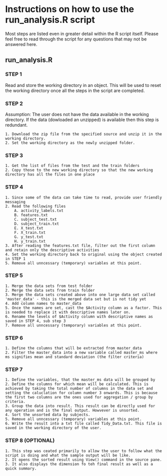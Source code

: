 # Instructions on how to use the run_analysis.R script

Most steps are listed even in greater detail within the R script itself. Please feel free to read through the script for any questions that may not be answered here.

## run_analysis.R
### STEP 1
Read and store the working directory in an object. This will be used to reset the working directory once all the steps in the script are completed.

### STEP 2
Assumption: The user does not have the data available in the working directory. If the data (dowloaded an unzipped) is available then this step is redundant.

	1. Download the zip file from the specified source and unzip it in the working directory.
	2. Set the working directory as the newly unzipped folder.

### STEP 3
	1. Get the list of files from the test and the train folders
	2. Copy those to the new working directory so that the new working directory has all the files in one place
	
### STEP 4
	1. Since some of the data can take time to read, provide user friendly messaging
	2. Read the following files	
		A. activity_labels.txt
		B. features.txt
		C. subject_test.txt
		D. subject_train.txt
		E. X_test.txt
		F. X_train.txt
		G. y_test.txt
		H. y_train.txt
	3. After reading the features.txt file, filter out the first column and retain only the descriptive activities
	4. Set the working directory back to original using the object created in STEP 1
	5. Remove all unncessary (temporary) variables at this point.
	
### STEP 5
	1. Merge the data sets from test folder
	2. Merge the data sets from train folder
	3. Merge the data sets created above into one large data set called 'master_data' - this is the merged data set but is not tidy yet
	4. Add column names to master_data
	5. Once the names are set, cast the $Activity column as a factor. This is needed to replace it with descriptive names later on.
	6. Rename the levels of $Activity column with descriptive names as saved in STEP 4, sub step 3
	7. Remove all unncessary (temporary) variables at this point.
	
### STEP 6
	1. Define the columns that will be extracted from master_data
	2. Filter the master_data into a new variable called master_ms where ms signifies mean and standard deviation (the filter criteria)

### STEP 7
	1. Define the variables, that the master_ms data will be grouped by
	2. Define the columns for which mean will be calculated. This is achieved by taking the total number of columns in the data set and setting the caluclation for column number 3 onwards. This is because the first two columns are the ones used for aggregation / group by criteria.
	3. Group the data into result. This result can be directly used for any operation and is the final output. Howvever is unsorted.
	4. Sort the unsorted data by subjects.
	5. Remove all unncessary (temporary) variables at this point.
	6. Write the result into a txt file called Tidy_Data.txt. This file is saved in the working directory of the user.

### STEP 8 (OPTIONAL)
	1. This step was ceated primarily to allow the user to follow what the script is doing and what the sample output will be like.
	2. It opens the sorted result using View() command in the source pane.
	3. It also displays the dimension fo teh final result as well as a quick summary.
		


